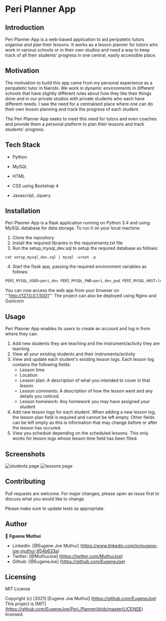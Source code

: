 # Peri Planner App

## Introduction
Peri Planner App is a web-based application to aid peripatetic tutors organise and plan their lessons. It works as a lesson planner for tutors who work in various schools or in their own studios and need a way to keep track of all their students' progress in one central, easily accessible place.

## Motivation
The motivation to build this app came from my personal experience as a peripatetic tutor in Nairobi. We work in dynamic environments in different schools that have slightly different rules about how they like their things done and in our private studios with private students who each have different needs. I saw the need for a centralised place where one can do their own lesson planning and track the progress of each student.

The Peri Planner App seeks to meet this need for tutors and even coaches and provide them a personal platform to plan their lessons and track students' progress.

## Tech Stack
- Python
- MySQL

- HTML
- CSS using Bootstrap 4
- Javascript, Jquery

## Installation

Peri Planner App is a flask application running on Python 3.4 and using MySQL database for data storage.
To run it on your local machine:
1. Clone the repository
2. Install the required libraries in the requirements.txt file
3. Run the setup_mysql_dev.sql to setup the required database as follows:

```
cat setup_mysql_dev.sql | mysql -uroot -p
```

4. Start the flask app, passing the required environment variables as follows:

```python
PERI_MYSQL_USER=peri_dev PERI_MYSQL_PWD=peri_dev_pwd PERI_MYSQL_HOST=localhost PERI_MYSQL_DB=peri_dev_db PERI_TYPE_STORAGE=db ./peri_dynamic.py
```

You can now access the web app from your browser on '''http://127.0.0.1:5001'''
The project can also be deployed using Nginx and Gunicorn

## Usage
Peri Planner App enables its users to create an account and log in from where they can:
1. Add new students they are teaching and the instrument/activity they are learning.
2. View all your existing students and their instruments/activity
3. View and update each student's existing lesson logs. Each lesson log contains the following fields:
   - Lesson time
   - Location
   - Lesson plan: A description of what you intended to cover in that lesson
   - Lesson comments: A description of how the lesson went and any details you noticed.
   - Lesson homework: Any homework you may have assigned your student
4. Add new lesson logs for each student. When adding a new lesson log, the lesson plan field is required and cannot be left empty. Other fields can be left empty as this is information that may change before or after the lesson  has occured.
5. View you schedule depending on the scheduled lessons. This only works for lesson logs whose lesson time field has been filled.

## Screenshots
![students page](https://imgur.com/UcNEbg1)
![lessons page](https://imgur.com/aJoNFyk)

## Contributing
Pull requests are welcome. For major changes, please open an issue first to discuss what you would like to change.

Please make sure to update tests as appropriate.

## Author
👤 **Fguene Muthui**
- LinkedIn: [@Eugene Joe Muthui] (https://www.linkedin.com/in/eugene-joe-muthui-954b633a)
- Twitter: [@MuthuiJoe] (https://twitter.com/MuthuiJoe)
- Github: [@EugeneJoe] (https://github.com/EugeneJoe)

## Licensing
MIT License

Copyright (c) [2021] [Eugene Joe Muthui] (https://github.com/EugeneJoe)
This project is [MIT] (https://github.com/EugeneJoe/Peri_Planner/blob/master/LICENSE) licensed.
